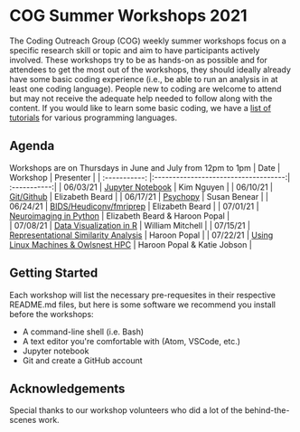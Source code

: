 # COG Summer Workshops 2021
The Coding Outreach Group (COG) weekly summer workshops focus on a specific research skill or topic and aim to have participants actively involved. These workshops try to be as hands-on as possible and for attendees to get the most out of the workshops, they should ideally already have some basic coding experience (i.e., be able to run an analysis in at least one coding language). People new to coding are welcome to attend but may not receive the adequate help needed to follow along with the content. If you would like to learn some basic coding, we have a [list of tutorials](https://github.com/TU-Coding-Outreach-Group/Tutorials/blob/master/index.md) for various programming languages.

## Agenda
Workshops are on Thursdays in June and July from 12pm to 1pm
| Date        | Workshop                             | Presenter  |
| :-----------: |:------------------------------------:| :-----------:|
| 06/03/21    | [Jupyter Notebook](https://github.com/TU-Coding-Outreach-Group/cog_summer_workshops_2021/tree/master/jupyter-notebook)                       | Kim Nguyen |
| 06/10/21    | [Git/Github](https://github.com/TU-Coding-Outreach-Group/cog_summer_workshops_2021/tree/master/git-github)                             | Elizabeth Beard |
| 06/17/21    | [Psychopy](https://github.com/TU-Coding-Outreach-Group/cog_summer_workshops_2021/tree/master/psychopy)      | Susan Benear |
| 06/24/21    | [BIDS/Heudiconv/fmriprep](https://github.com/TU-Coding-Outreach-Group/cog_summer_workshops_2021/tree/master/bids-heudiconv-fmriprep)                     | Elizabeth Beard |
| 07/01/21    | [Neuroimaging in Python](https://github.com/TU-Coding-Outreach-Group/cog_summer_workshops_2021/tree/master/neuroimaging-in-python) | Elizabeth Beard & Haroon Popal |                          
| 07/08/21    | [Data Visualization in R](https://github.com/TU-Coding-Outreach-Group/cog_summer_workshops_2021/tree/master/data-visualization-in-r)                               | William Mitchell |
| 07/15/21    | [Representational Similarity Analysis](https://github.com/TU-Coding-Outreach-Group/cog_summer_workshops_2021/tree/master/rsa)                 | Haroon Popal |
| 07/22/21    | [Using Linux Machines & Owlsnest HPC](https://github.com/TU-Coding-Outreach-Group/cog_summer_workshops_2021/tree/master/linux-owlsnest)                 | Haroon Popal & Katie Jobson |


## Getting Started
Each workshop will list the necessary pre-requesites in their respective README.md files, but here is some software we recommend you install before the workshops:
- A command-line shell (i.e. Bash)
- A text editor you're comfortable with (Atom, VSCode, etc.)
- Jupyter notebook
- Git and create a GitHub account


## Acknowledgements
Special thanks to our workshop volunteers who did a lot of the behind-the-scenes work.
